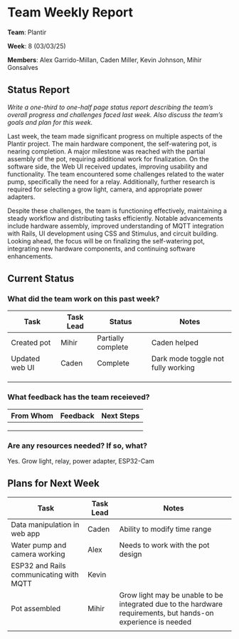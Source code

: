 # Team Weekly Report

**Team**: Plantir

**Week**: 8 (03/03/25)

**Members**: Alex Garrido-Millan, Caden Miller, Kevin Johnson, Mihir Gonsalves


## Status Report

*Write a one-third to one-half page status report describing the team’s overall progress and challenges faced last week. Also discuss the team’s goals and plan for this week.*

Last week, the team made significant progress on multiple aspects of the Plantir project. The main hardware component, the self-watering pot, is nearing completion. A major milestone was reached with the partial assembly of the pot, requiring additional work for finalization. On the software side, the Web UI received updates, improving usability and functionality. The team encountered some challenges related to the water pump, specifically the need for a relay. Additionally, further research is required for selecting a grow light, camera, and appropriate power adapters. 

Despite these challenges, the team is functioning effectively, maintaining a steady workflow and distributing tasks efficiently. Notable advancements include hardware assembly, improved understanding of MQTT integration with Rails, UI development using CSS and Stimulus, and circuit building. Looking ahead, the focus will be on finalizing the self-watering pot, integrating new hardware components, and continuing software enhancements.


## Current Status

### What did the team work on this past week?

| Task | Task Lead | Status | Notes |
| ---- | --------- | ------ | ----- |
|Created pot|Mihir|Partially complete|Caden helped|
|Updated web UI|Caden|Complete|Dark mode toggle not fully working|
|      |           |        |       |
|      |           |        |       |
|      |           |        |       |


### What feedback has the team receieved?

| From Whom | Feedback | Next Steps |
| --------- | -------- | ---------- |
|           |          |            |
|           |          |            |
|           |          |            |

### Are any resources needed? If so, what?
Yes.
Grow light, relay, power adapter, ESP32-Cam
## Plans for Next Week

| Task | Task Lead | Notes |
| ---- | --------- | ----- |
|Data manipulation in web app|Caden|Ability to modify time range|
|Water pump and camera working|Alex|Needs to work with the pot design|
|ESP32 and Rails communicating with MQTT|Kevin|       |
|Pot assembled|Mihir|Grow light may be unable to be integrated due to the hardware requirements, but hands-on experience is needed|
|      |           |       |